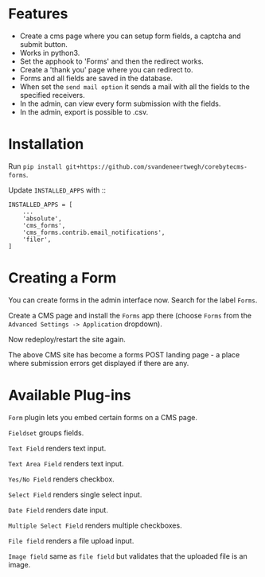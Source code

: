 Features
===========
- Create a cms page where you can setup form fields, a captcha and submit button.
- Works in python3.
- Set the apphook to 'Forms' and then the redirect works.
- Create a 'thank you' page where you can redirect to.
- Forms and all fields are saved in the database.
- When set the ``send mail option`` it sends a mail with all the fields to the specified receivers.
- In the admin, can view every form submission with the fields.
- In the admin, export is possible to .csv.

Installation
===========

Run ``pip install git+https://github.com/svandeneertwegh/corebytecms-forms``.

Update ``INSTALLED_APPS`` with ::

    INSTALLED_APPS = [
        ...
        'absolute',
        'cms_forms',
        'cms_forms.contrib.email_notifications',
        'filer',
    ]


Creating a Form
===============

You can create forms in the admin interface now. Search for the label ``Forms``.

Create a CMS page and install the ``Forms`` app there (choose ``Forms`` from the ``Advanced Settings -> Application`` dropdown).

Now redeploy/restart the site again.

The above CMS site has become a forms POST landing page - a place where submission errors get displayed if there are any.


Available Plug-ins
==================

``Form`` plugin lets you embed certain forms on a CMS page.

``Fieldset`` groups fields.

``Text Field`` renders text input.

``Text Area Field`` renders text input.

``Yes/No Field`` renders checkbox.

``Select Field`` renders single select input.

``Date Field`` renders date input.

``Multiple Select Field`` renders multiple checkboxes.

``File field`` renders a file upload input.

``Image field`` same as ``file field`` but validates that the uploaded file is an image.

